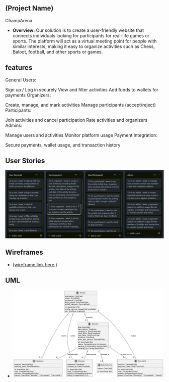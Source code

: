 ## (Project Name)
ChampArena

- **Overview:** 
Our solution is to create a user-friendly website that connects individuals looking for participants for real-life games or sports. The platform will act as a virtual meeting point for people with similar interests, making it easy to organize activities such as Chess, Baloot, football, and other sports or games.	



## features
General Users:

Sign up / Log in securely
View and filter activities
Add funds to wallets for payments
Organizers:

Create, manage, and mark activities
Manage participants (accept/reject)
Participants:

Join activities and cancel participation
Rate activities and organizers
Admins:

Manage users and activities
Monitor platform usage
Payment Integration:

Secure payments, wallet usage, and transaction history



## User Stories
![User Stories](assets/user_stories.png)



## Wireframes
- [(wireframe link here.)](https://www.figma.com/design/U5yB0z0VeRxOMvCXOX9qLI/capstone?node-id=0-1&t=DZAUdJvwgCxnhwWY-1)


## UML
- ![UML link .](assets/UML.png)